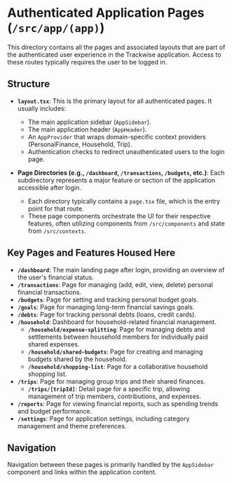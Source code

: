 # Authenticated Application Pages (`/src/app/(app)`)

This directory contains all the pages and associated layouts that are part of the authenticated user experience in the Trackwise application. Access to these routes typically requires the user to be logged in.

## Structure

- **`layout.tsx`**: This is the primary layout for all authenticated pages. It usually includes:
  - The main application sidebar (`AppSidebar`).
  - The main application header (`AppHeader`).
  - An `AppProvider` that wraps domain-specific context providers (PersonalFinance, Household, Trip).
  - Authentication checks to redirect unauthenticated users to the login page.

- **Page Directories (e.g., `/dashboard`, `/transactions`, `/budgets`, etc.)**: Each subdirectory represents a major feature or section of the application accessible after login.
  - Each directory typically contains a `page.tsx` file, which is the entry point for that route.
  - These page components orchestrate the UI for their respective features, often utilizing components from `/src/components` and state from `/src/contexts`.

## Key Pages and Features Housed Here

- **`/dashboard`**: The main landing page after login, providing an overview of the user's financial status.
- **`/transactions`**: Page for managing (add, edit, view, delete) personal financial transactions.
- **`/budgets`**: Page for setting and tracking personal budget goals.
- **`/goals`**: Page for managing long-term financial savings goals.
- **`/debts`**: Page for tracking personal debts (loans, credit cards).
- **`/household`**: Dashboard for household-related financial management.
  - **`/household/expense-splitting`**: Page for managing debts and settlements between household members for individually paid shared expenses.
  - **`/household/shared-budgets`**: Page for creating and managing budgets shared by the household.
  - **`/household/shopping-list`**: Page for a collaborative household shopping list.
- **`/trips`**: Page for managing group trips and their shared finances.
  - **`/trips/[tripId]`**: Detail page for a specific trip, allowing management of trip members, contributions, and expenses.
- **`/reports`**: Page for viewing financial reports, such as spending trends and budget performance.
- **`/settings`**: Page for application settings, including category management and theme preferences.

## Navigation

Navigation between these pages is primarily handled by the `AppSidebar` component and links within the application content.
```

